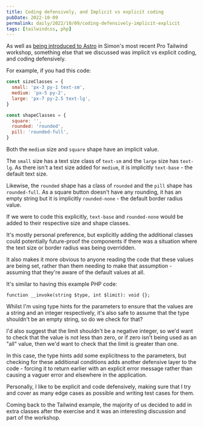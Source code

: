 ```yaml
---
title: Coding defensively, and Implicit vs explicit coding
pubDate: 2022-10-09
permalink: daily/2022/10/09/coding-defensively-implicit-explicit
tags: [tailwindcss, php]
---
```


As well as [being introduced to Astro]({{site.url}}/daily/2022/10/08/first-impressions-astro) in Simon's most recent Pro Tailwind workshop, something else that we discussed was implicit vs explicit coding, and coding defensively.

For example, if you had this code:

```javascript
const sizeClasses = {
  small: 'px-3 py-1 text-sm',
  medium: 'px-5 py-2',
  large: 'px-7 py-2.5 text-lg',
}

const shapeClasses = {
  square: '',
  rounded: 'rounded',
  pill: 'rounded-full',
}
```

Both the `medium` size and `square` shape have an implicit value.

The `small` size has a text size class of `text-sm` and the `large` size has `text-lg`. As there isn't a text size added for `medium`, it is implicitly `text-base` - the default text size.

Likewise, the `rounded` shape has a class of `rounded` and the `pill` shape has `rounded-full`. As a square button doesn't have any rounding, it has an empty string but it is implicitly `rounded-none` - the default border radius value.

If we were to code this explicitly, `text-base` and `rounded-none` would be added to their respective size and shape classes.

It's mostly personal preference, but explicitly adding the additional classes could potentially future-proof the components if there was a situation where the text size or border radius was being overridden.

It also makes it more obvious to anyone reading the code that these values are being set, rather than them needing to make that assumption - assuming that they're aware of the default values at all.

It's similar to having this example PHP code:

```language-php
function __invoke(string $type, int $limit): void {};
```

Whilst I'm using type hints for the parameters to ensure that the values are a string and an integer respectively, it's also safe to assume that the type shouldn't be an empty string, so do we check for that?

I'd also suggest that the limit shouldn't be a negative integer, so we'd want to check that the value is not less than zero, or if zero isn't being used as an "all" value, then we'd want to check that the limit is greater than one.

In this case, the type hints add some explicitness to the parameters, but checking for these additional conditions adds another defensive layer to the code - forcing it to return earlier with an explicit error message rather than causing a vaguer error and elsewhere in the application.

Personally, I like to be explicit and code defensively, making sure that I try and cover as many edge cases as possible and writing test cases for them.

Coming back to the Tailwind example, the majority of us decided to add in extra classes after the exercise and it was an interesting discussion and part of the workshop.
